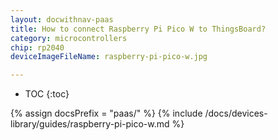 ```yaml
---
layout: docwithnav-paas
title: How to connect Raspberry Pi Pico W to ThingsBoard?
category: microcontrollers
chip: rp2040
deviceImageFileName: raspberry-pi-pico-w.jpg

---
```


* TOC
{:toc}

{% assign docsPrefix = "paas/" %}
{% include /docs/devices-library/guides/raspberry-pi-pico-w.md %}
